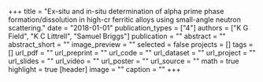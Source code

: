 +++
title = "Ex-situ and in-situ determination of alpha prime phase formation/dissolution in high-cr ferritic alloys using small-angle neutron scattering."
date = "2018-01-01"
publication_types = ["4"]
authors = ["K G Field", "K C Littrell", "Samuel Briggs"]
publication = ""
abstract = ""
abstract_short = ""
image_preview = ""
selected = false
projects = []
tags = []
url_pdf = ""
url_preprint = ""
url_code = ""
url_dataset = ""
url_project = ""
url_slides = ""
url_video = ""
url_poster = ""
url_source = ""
math = true
highlight = true
[header]
image = ""
caption = ""
+++
